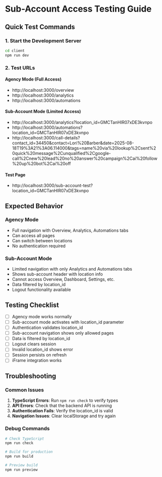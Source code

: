 # Sub-Account Access Testing Guide

## Quick Test Commands

### 1. Start the Development Server
```bash
cd client
npm run dev
```

### 2. Test URLs

#### Agency Mode (Full Access)
- http://localhost:3000/overview
- http://localhost:3000/analytics
- http://localhost:3000/automations

#### Sub-Account Mode (Limited Access)
- http://localhost:3000/analytics?location_id=GMCTanHIR07xDE3kvnpo
- http://localhost:3000/automations?location_id=GMCTanHIR07xDE3kvnpo
- http://localhost:3000/call-details?contact_id=34450&contact=Lori%20Barber&date=2025-08-18T19%3A21%3A06.114000&tags=name%20via%20lookup%2Csent%20quick%20message%2Cunqualified%2Cgoogle-call%2Cnew%20lead%20no%20answer%20campaign%2Cai%20follow%20up%20bot%2Cai%20off

#### Test Page
- http://localhost:3000/sub-account-test?location_id=GMCTanHIR07xDE3kvnpo

## Expected Behavior

### Agency Mode
- Full navigation with Overview, Analytics, Automations tabs
- Can access all pages
- Can switch between locations
- No authentication required

### Sub-Account Mode
- Limited navigation with only Analytics and Automations tabs
- Shows sub-account header with location info
- Cannot access Overview, Dashboard, Settings, etc.
- Data filtered by location_id
- Logout functionality available

## Testing Checklist

- [ ] Agency mode works normally
- [ ] Sub-account mode activates with location_id parameter
- [ ] Authentication validates location_id
- [ ] Sub-account navigation shows only allowed pages
- [ ] Data is filtered by location_id
- [ ] Logout clears session
- [ ] Invalid location_id shows error
- [ ] Session persists on refresh
- [ ] iFrame integration works

## Troubleshooting

### Common Issues

1. **TypeScript Errors**: Run `npm run check` to verify types
2. **API Errors**: Check that the backend API is running
3. **Authentication Fails**: Verify the location_id is valid
4. **Navigation Issues**: Clear localStorage and try again

### Debug Commands

```bash
# Check TypeScript
npm run check

# Build for production
npm run build

# Preview build
npm run preview
```
